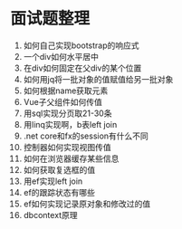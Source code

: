 # 面试题整理

1. 如何自己实现bootstrap的响应式
2. 一个div如何水平居中
3. 在div如何固定在父div的某个位置
4. 如何用jq将一批对象的值赋值给另一批对象
5. 如何根据name获取元素
6. Vue子父组件如何传值
7. 用sql实现分页取21-30条
8. 用linq实现啊，b表left join
9. .net core和fx的session有什么不同
10. 控制器如何实现视图传值
11. 如何在浏览器缓存某些信息
12. 如何获取复选框的值
13. 用ef实现left join
14. ef的跟踪状态有哪些
15. ef如何实现记录原对象和修改过的值
16. dbcontext原理